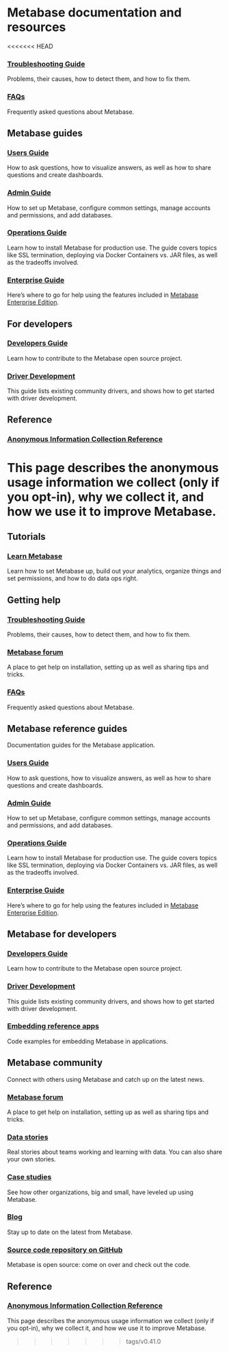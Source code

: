 # Metabase documentation and resources

<<<<<<< HEAD
### [Troubleshooting Guide](troubleshooting-guide/index.md)

Problems, their causes, how to detect them, and how to fix them.

### [FAQs](faq/start.md)

Frequently asked questions about Metabase.

## Metabase guides

### [Users Guide](users-guide/start.md)

How to ask questions, how to visualize answers, as well as how to share questions and create dashboards.

### [Admin Guide](administration-guide/start.md)

How to set up Metabase, configure common settings, manage accounts and permissions, and add databases.

### [Operations Guide](operations-guide/start.md)

Learn how to install Metabase for production use. The guide covers topics like SSL termination, deploying via Docker Containers vs. JAR files, as well as the tradeoffs involved.

### [Enterprise Guide](./enterprise-guide/start.md)

Here’s where to go for help using the features included in [Metabase Enterprise Edition](https://www.metabase.com/enterprise/).

## For developers

### [Developers Guide](developers-guide.md)

Learn how to contribute to the Metabase open source project. 

### [Driver Development](developers-guide-drivers.md)

This guide lists existing community drivers, and shows how to get started with driver development.

## Reference

### [Anonymous Information Collection Reference](information-collection.md)

This page describes the anonymous usage information we collect (only if you opt-in), why we collect it, and how we use it to improve Metabase.
=======
## Tutorials

### [Learn Metabase][learn]

Learn how to set Metabase up, build out your analytics, organize things and set permissions, and how to do data ops right.

## Getting help

### [Troubleshooting Guide][troubleshooting]

Problems, their causes, how to detect them, and how to fix them.

### [Metabase forum][forum]

A place to get help on installation, setting up as well as sharing tips and tricks.

### [FAQs][faq]

Frequently asked questions about Metabase.

## Metabase reference guides

Documentation guides for the Metabase application.

### [Users Guide][users-guide]

How to ask questions, how to visualize answers, as well as how to share questions and create dashboards.

### [Admin Guide][admin-guide]

How to set up Metabase, configure common settings, manage accounts and permissions, and add databases.

### [Operations Guide][operations-guide]

Learn how to install Metabase for production use. The guide covers topics like SSL termination, deploying via Docker Containers vs. JAR files, as well as the tradeoffs involved.

### [Enterprise Guide][enterprise]

Here’s where to go for help using the features included in [Metabase Enterprise Edition][enterprise-landing].

## Metabase for developers

### [Developers Guide][developers]

Learn how to contribute to the Metabase open source project.

### [Driver Development][drivers]

This guide lists existing community drivers, and shows how to get started with driver development.

### [Embedding reference apps][embedding-ref-apps]

Code examples for embedding Metabase in applications.

## Metabase community

Connect with others using Metabase and catch up on the latest news.

### [Metabase forum][forum]

A place to get help on installation, setting up as well as sharing tips and tricks.

### [Data stories][data-stories]

Real stories about teams working and learning with data. You can also share your own stories.

### [Case studies][case-studies]

See how other organizations, big and small, have leveled up using Metabase.

### [Blog][blog]

Stay up to date on the latest from Metabase.

### [Source code repository on GitHub][source-code]

Metabase is open source: come on over and check out the code.

## Reference

### [Anonymous Information Collection Reference][info-collection]

This page describes the anonymous usage information we collect (only if you opt-in), why we collect it, and how we use it to improve Metabase.

[admin-guide]: administration-guide/start.md
[blog]: /blog
[case-studies]: https://www.metabase.com/case_studies/
[embedding-ref-apps]: https://github.com/metabase/embedding-reference-apps
[enterprise]: enterprise-guide/start.md
[enterprise-landing]: /enterprise
[data-stories]: /community
[developers]: developers-guide/start.md
[drivers]: developers-guide-drivers.md
[faq]: faq/start.md
[forum]: https://discourse.metabase.com/
[info-collection]: information-collection.md
[learn]: /learn
[operations-guide]: operations-guide/start.md
[source-code]: https://github.com/metabase/metabase
[troubleshooting]: troubleshooting-guide/index.md
[users-guide]: users-guide/start.md
>>>>>>> tags/v0.41.0
